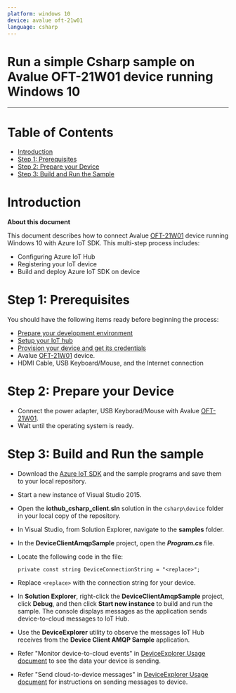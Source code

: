 ```yaml
---
platform: windows 10
device: avalue oft-21w01
language: csharp
---
```


Run a simple Csharp sample on Avalue OFT-21W01 device running Windows 10
===
---

# Table of Contents

-   [Introduction](#Introduction)
-   [Step 1: Prerequisites](#Prerequisites)
-   [Step 2: Prepare your Device](#PrepareDevice)
-   [Step 3: Build and Run the Sample](#Build)

<a name="Introduction"></a>
# Introduction

**About this document**

This document describes how to connect Avalue [OFT-21W01][device-link] device running Windows 10 with Azure IoT SDK. This multi-step process includes:
-   Configuring Azure IoT Hub
-   Registering your IoT device
-   Build and deploy Azure IoT SDK on device

<a name="Prerequisites"></a>
# Step 1: Prerequisites

You should have the following items ready before beginning the process:

-   [Prepare your development environment][setup-devbox-windows]
-   [Setup your IoT hub][lnk-setup-iot-hub]
-   [Provision your device and get its credentials][lnk-manage-iot-hub]
-   Avalue [OFT-21W01][device-link] device.
-   HDMI Cable, USB Keyboard/Mouse, and the Internet connection

<a name="PrepareDevice"></a>
# Step 2: Prepare your Device

-   Connect the power adapter, USB Keyborad/Mouse with Avalue [OFT-21W01][device-link].
-   Wait until the operating system is ready.

<a name="Build"></a>
# Step 3: Build and Run the sample

-   Download the [Azure IoT SDK](https://github.com/Azure/azure-iot-sdks) and the sample programs and save them to your local repository.
-   Start a new instance of Visual Studio 2015.
-   Open the **iothub_csharp_client.sln** solution in the `csharp\device` folder in your local copy of the repository.
-   In Visual Studio, from Solution Explorer, navigate to the **samples** folder.
-   In the **DeviceClientAmqpSample** project, open the ***Program.cs*** file.
-   Locate the following code in the file:

        private const string DeviceConnectionString = "<replace>";
        
-   Replace `<replace>` with the connection string for your device.
-   In **Solution Explorer**, right-click the **DeviceClientAmqpSample** project, click **Debug**, and then click **Start new instance** to build and run the sample. The console displays messages as the application sends device-to-cloud messages to IoT Hub.
-   Use the **DeviceExplorer** utility to observe the messages IoT Hub receives from the **Device Client AMQP Sample** application.
-   Refer "Monitor device-to-cloud events" in [DeviceExplorer Usage document](https://github.com/Azure/azure-iot-sdks/blob/master/tools/DeviceExplorer/doc/how_to_use_device_explorer.md) to see the data your device is sending.
-   Refer "Send cloud-to-device messages" in [DeviceExplorer Usage document](https://github.com/Azure/azure-iot-sdks/blob/master/tools/DeviceExplorer/doc/how_to_use_device_explorer.md) for instructions on sending messages to device.

[setup-devbox-windows]: https://github.com/Azure/azure-iot-sdks/blob/master/c/doc/devbox_setup.md
[lnk-setup-iot-hub]: ../../setup_iothub.md
[lnk-manage-iot-hub]: ../../manage_iot_hub.md
[device-link]: http://www.avalue.com.tw/product/Panel-PC/Open-Frame/Open-Frame-Tablet/OFT-21W01_2326